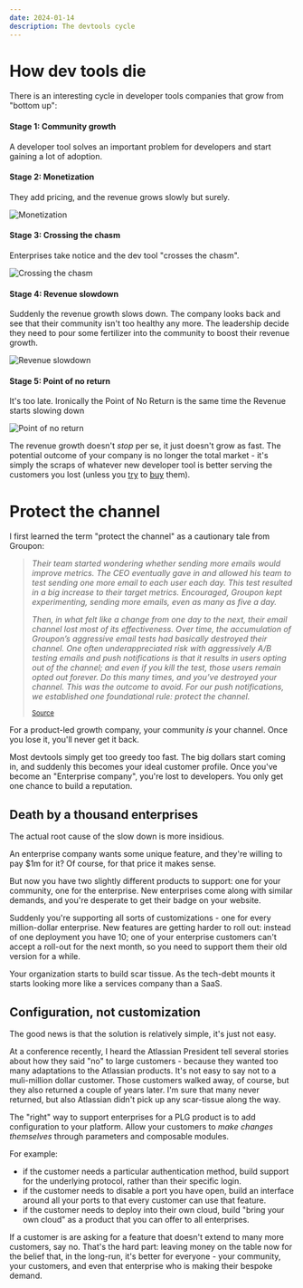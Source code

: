 ```yaml
---
date: 2024-01-14
description: The devtools cycle
---
```


# How dev tools die

There is an interesting cycle in developer tools companies that grow from "bottom up":

#### Stage 1: Community growth

A developer tool solves an important problem for developers and start gaining a lot of adoption.

#### Stage 2: Monetization

They add pricing, and the revenue grows slowly but surely.

![Monetization](/img/devtools-2.png)

#### Stage 3: Crossing the chasm

Enterprises take notice and the dev tool "crosses the chasm". 

![Crossing the chasm](/img/devtools-3.png)

#### Stage 4: Revenue slowdown

Suddenly the revenue growth slows down. The company looks back and see that their community isn't too healthy any more. The leadership decide they need to pour some fertilizer into the community to boost their revenue growth.

![Revenue slowdown](/img/devtools-4.png)

#### Stage 5: Point of no return

It's too late. Ironically the Point of No Return is the same time the Revenue starts slowing down

![Point of no return](/img/devtools-5.png)


The revenue growth doesn't _stop_ per se, it just doesn't grow as fast. The potential outcome of your company is no longer the total market - it's simply the scraps of whatever new developer tool is better serving the customers you lost (unless you [try](https://news.adobe.com/news/news-details/2022/Adobe-to-Acquire-Figma/default.aspx) to [buy](https://techcrunch.com/2021/03/04/making-sense-of-the-6-5b-okta-auth0-deal/) them).

# Protect the channel

I first learned the term "protect the channel" as a cautionary tale from Groupon:

> _Their team started wondering whether sending more emails would improve metrics. The CEO eventually gave in and allowed his team to test sending one more email to each user each day. This test resulted in a big increase to their target metrics. Encouraged, Groupon kept experimenting, sending more emails, even as many as five a day._
> 
> _Then, in what felt like a change from one day to the next, their email channel lost most of its effectiveness. Over time, the accumulation of Groupon’s aggressive email tests had basically destroyed their channel. One often underappreciated risk with aggressively A/B testing emails and push notifications is that it results in users opting out of the channel; and even if you kill the test, those users remain opted out forever. Do this many times, and you’ve destroyed your channel. This was the outcome to avoid. For our push notifications, we established one foundational rule: protect the channel._
>
> <small>[Source](https://www.lennysnewsletter.com/i/104096876/push-notifications-vector)</small>

For a product-led growth company, your community _is_ your channel. Once you lose it, you'll never get it back. 

Most devtools simply get too greedy too fast. The big dollars start coming in, and suddenly this becomes your ideal customer profile. Once you've become an "Enterprise company", you're lost to developers. You only get one chance to build a reputation. 


## Death by a thousand enterprises

The actual root cause of the slow down is more insidious. 

An enterprise company wants some unique feature, and they're willing to pay $1m for it? Of course, for that price it makes sense. 

But now you have two slightly different products to support: one for your community, one for the enterprise. New enterprises come along with similar demands, and you're desperate to get their badge on your website. 

Suddenly you're supporting all sorts of customizations - one for every million-dollar enterprise. New features are getting harder to roll out: instead of one deployment you have 10; one of your enterprise customers can't accept a roll-out for the next month, so you need to support them their old version for a while. 

Your organization starts to build scar tissue. As the tech-debt mounts it starts looking more like a services company than a SaaS.


## Configuration, not customization

The good news is that the solution is relatively simple, it's just not easy. 

At a conference recently, I heard the Atlassian President tell several stories about how they said "no" to large customers - because they wanted too many adaptations to the Atlassian products. It's not easy to say not to a muli-million dollar customer. Those customers walked away, of course, but they also returned a couple of years later. I'm sure that many never returned, but also Atlassian didn't pick up any scar-tissue along the way.

The "right" way to support enterprises for a PLG product is to add configuration to your platform. Allow your customers to _make changes themselves_ through parameters and composable modules. 

For example:

- if the customer needs a particular authentication method, build support for the underlying protocol, rather than their specific login.
- if the customer needs to disable a port you have open, build an interface around all your ports to that every customer can use that feature.
- if the customer needs to deploy into their own cloud, build "bring your own cloud" as a product that you can offer to all enterprises.

If a customer is are asking for a feature that doesn't extend to many more customers, say no. That's the hard part: leaving money on the table now for the belief that, in the long-run, it's better for everyone - your community, your customers, and even that enterprise who is making their bespoke demand.